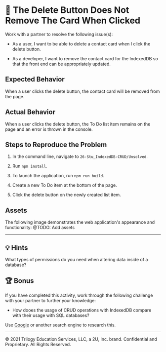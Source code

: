 # 🐛 The Delete Button Does Not Remove The Card When Clicked

Work with a partner to resolve the following issue(s):

* As a user, I want to be able to delete a contact card when I click the delete button.

* As a developer, I want to remove the contact card for the IndexedDB so that the front end can be appropriately updated.

## Expected Behavior

When a user clicks the delete button, the contact card will be removed from the page.

## Actual Behavior

When a user clicks the delete button, the To Do list item  remains on the page and an error is thrown in the console.

## Steps to Reproduce the Problem

1. In the command line, navigate to `26-Stu_IndexedDB-CRUD/Unsolved`.

2. Run `npm install`.

3. To launch the application, run `npm run build`.

4. Create a new To Do item at the bottom of the page.

5. Click the delete button on the newly created list item.

## Assets

The following image demonstrates the web application's appearance and functionality:
@TODO: Add assets
![]()

---

## 💡 Hints

What types of permissions do you need when altering data inside of a database? 

## 🏆 Bonus

If you have completed this activity, work through the following challenge with your partner to further your knowledge:

* How dooes the usage of CRUD operations with IndexedDB compare with their usage with SQL databases? 

Use [Google](https://www.google.com) or another search engine to research this.

---
© 2021 Trilogy Education Services, LLC, a 2U, Inc. brand. Confidential and Proprietary. All Rights Reserved.